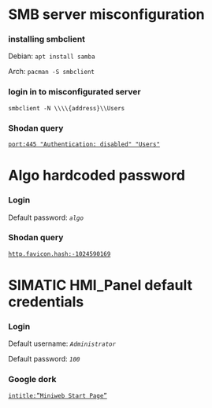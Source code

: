 # SMB server misconfiguration

### installing smbclient
Debian: `apt install samba`

Arch: `pacman -S smbclient`

### login in to misconfigurated server
`smbclient -N \\\\{address}\\Users`

### Shodan query
[`port:445 "Authentication: disabled" "Users"`](https://www.shodan.io/search?query=port%3A445+%22Authentication%3A+disabled%22+%22Users%22)

# Algo hardcoded password

### Login
Default password: _`algo`_

### Shodan query
[`http.favicon.hash:-1024590169`](https://www.shodan.io/search?query=http.favicon.hash%3A-1024590169)

# SIMATIC HMI_Panel default credentials

### Login
Default username: _`Administrator`_

Default password: _`100`_

### Google dork
[`intitle:”Miniweb Start Page”`](https://www.google.com/search?q=intitle%3A%E2%80%9DMiniweb+Start+Page%E2%80%9D)
